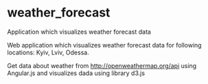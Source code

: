# weather_forecast
Application which visualizes weather forecast data

Web application which visualizes weather forecast data for following locations: Kyiv, Lviv, Odessa.

Get data about weather from http://openweathermap.org/api using Angular.js and visualizes dada using library d3.js
